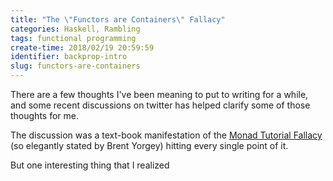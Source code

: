 ```yaml
---
title: "The \"Functors are Containers\" Fallacy"
categories: Haskell, Rambling
tags: functional programming
create-time: 2018/02/19 20:59:59
identifier: backprop-intro
slug: functors-are-containers
---
```


There are a few thoughts I've been meaning to put to writing for a while, and
some recent discussions on twitter has helped clarify some of those thoughts
for me.

The discussion was a text-book manifestation of the [Monad Tutorial
Fallacy][mtf] (so elegantly stated by Brent Yorgey) hitting every single point
of it.

[mtf]: https://byorgey.wordpress.com/2009/01/12/abstraction-intuition-and-the-monad-tutorial-fallacy/

But one interesting thing that I realized

